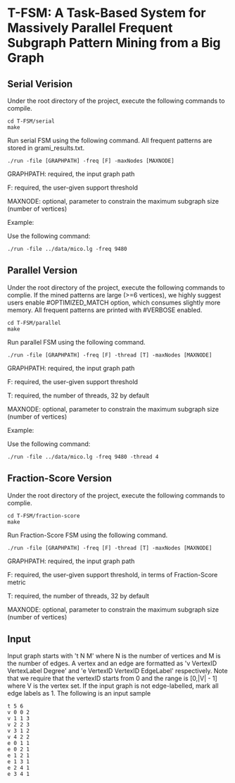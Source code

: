 # T-FSM: A Task-Based System for Massively Parallel Frequent Subgraph Pattern Mining from a Big Graph


## Serial Verision

Under the root directory of the project, execute the following commands to compile.
```
cd T-FSM/serial
make
```
Run serial FSM using the following command. All frequent patterns are stored in grami_results.txt.
```
./run -file [GRAPHPATH] -freq [F] -maxNodes [MAXNODE]
```

GRAPHPATH: required, the input graph path

F: required, the user-given support threshold

MAXNODE: optional, parameter to constrain the maximum subgraph size (number of vertices)

Example:

Use the following command:
```
./run -file ../data/mico.lg -freq 9480
```

## Parallel Version
Under the root directory of the project, execute the following commands to complie. If the mined patterns are large (>=6 vertices), we highly suggest users enable #OPTIMIZED_MATCH option, which consumes slightly more memory. All frequent patterns are printed with #VERBOSE enabled.
```
cd T-FSM/parallel
make
```

Run parallel FSM using the following command.
```
./run -file [GRAPHPATH] -freq [F] -thread [T] -maxNodes [MAXNODE]
```

GRAPHPATH: required, the input graph path

F: required, the user-given support threshold

T: required, the number of threads, 32 by default

MAXNODE: optional, parameter to constrain the maximum subgraph size (number of vertices)

Example:

Use the following command:
```
./run -file ../data/mico.lg -freq 9480 -thread 4
```

## Fraction-Score Version
Under the root directory of the project, execute the following commands to complie.
```
cd T-FSM/fraction-score
make
```

Run Fraction-Score FSM using the following command.
```
./run -file [GRAPHPATH] -freq [F] -thread [T] -maxNodes [MAXNODE]
```

GRAPHPATH: required, the input graph path

F: required, the user-given support threshold, in terms of Fraction-Score metric

T: required, the number of threads, 32 by default

MAXNODE: optional, parameter to constrain the maximum subgraph size (number of vertices)

## Input

Input graph starts with 't N M' where N is the number of vertices and M is the number of edges. A vertex and an edge are formatted as 'v VertexID VertexLabel Degree' and 'e VertexID VertexID EdgeLabel' respectively. Note that we require that the vertexID starts from 0 and the range is [0,|V| - 1] where V is the vertex set. If the input graph is not edge-labelled, mark all edge labels as 1. The following is an input sample
```
t 5 6
v 0 0 2
v 1 1 3
v 2 2 3
v 3 1 2
v 4 2 2
e 0 1 1
e 0 2 1
e 1 2 1
e 1 3 1
e 2 4 1
e 3 4 1
```
